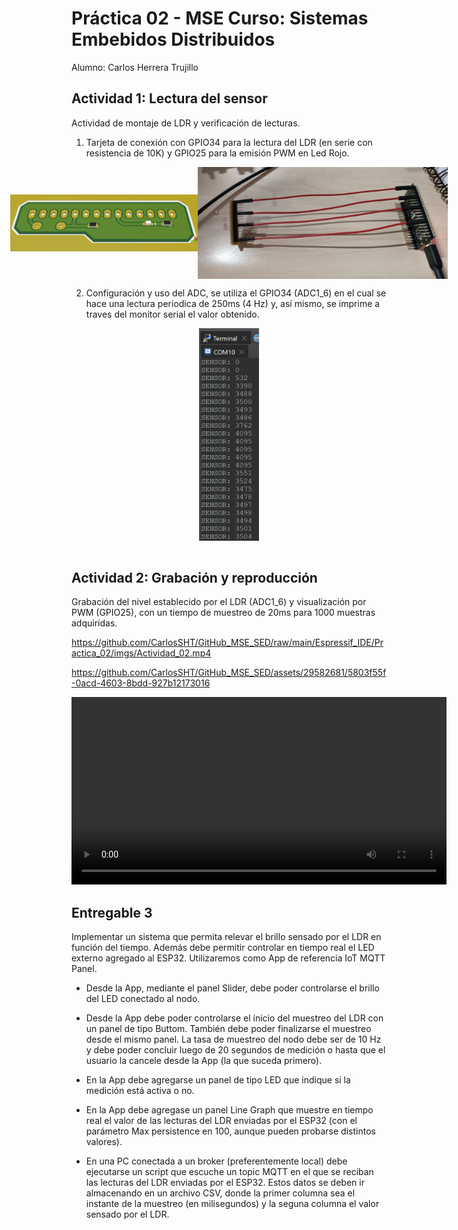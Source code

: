 Práctica 02 - MSE Curso: Sistemas Embebidos Distribuidos
====================

Alumno: Carlos Herrera Trujillo


## Actividad 1: Lectura del sensor

Actividad de montaje de LDR y verificación de lecturas.

1. Tarjeta de conexión con GPIO34 para la lectura del LDR (en serie con resistencia de 10K) y 
GPIO25 para la emisión PWM en Led Rojo.
 

<div style="display: flex; justify-content: center; align-items: center; ">
	<img src="./imgs/fig1.png" alt="Modelo 3D" width="300">
	<img src="./imgs/fig2.png" alt="CableadoHardware" width="400">
</div>

2. Configuración y uso del ADC, se utiliza el GPIO34 (ADC1_6) en el cual se hace una lectura 
periodica de 250ms (4 Hz) y, así mismo, se imprime a traves del monitor serial el valor obtenido.

<div style="display: flex; justify-content: center; align-items: center; ">
	<img src="./imgs/fig3.png" alt="MonitorSerie" height="340">
</div><br>


## Actividad 2: Grabación y reproducción

Grabación del nivel establecido por el LDR (ADC1_6) y visualización por PWM (GPIO25), con un tiempo
de muestreo de 20ms para 1000 muestras adquiridas.

https://github.com/CarlosSHT/GitHub_MSE_SED/raw/main/Espressif_IDE/Practica_02/imgs/Actividad_02.mp4

https://github.com/CarlosSHT/GitHub_MSE_SED/assets/29582681/5803f55f-0acd-4603-8bdd-927b12173016

<div style="text-align: center;">
  <video width="600" controls>
    <source src="./imgs/Actividad_02.mp4" type="video/mp4">
    Tu navegador no soporta la etiqueta de video.
  </video>
</div>

## Entregable 3

Implementar un sistema que permita relevar el brillo sensado por el LDR en función del tiempo.
Además debe permitir controlar en tiempo real el LED externo agregado al ESP32. Utilizaremos como App de referencia IoT MQTT Panel.

- Desde la App, mediante el panel Slider, debe poder controlarse el brillo del LED conectado al nodo.

- Desde la App debe poder controlarse el inicio del muestreo del LDR con un panel de tipo Buttom. 
También debe poder finalizarse el muestreo desde el mismo panel. La tasa de muestreo del nodo debe 
ser de 10 Hz y debe poder concluir luego de 20 segundos de medición o hasta que el usuario la cancele 
desde la App (la que suceda primero).

- En la App debe agregarse un panel de tipo LED que indique si la medición está activa o no.

- En la App debe agregase un panel Line Graph que muestre en tiempo real el valor de las lecturas 
del LDR enviadas por el ESP32 (con el parámetro Max persistence en 100, aunque pueden probarse distintos valores).

- En una PC conectada a un broker (preferentemente local) debe ejecutarse un script que escuche 
un topic MQTT en el que se reciban las lecturas del LDR enviadas por el ESP32. Estos datos se 
deben ir almacenando en un archivo CSV, donde la primer columna sea el instante de la muestreo 
(en milisegundos) y la seguna columna el valor sensado por el LDR.